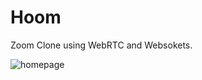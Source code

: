 # Hoom

Zoom Clone using WebRTC and Websokets.


![homepage](https://user-images.githubusercontent.com/91655432/180886644-cd142045-e123-46de-9792-27c6232870d5.jpg)
